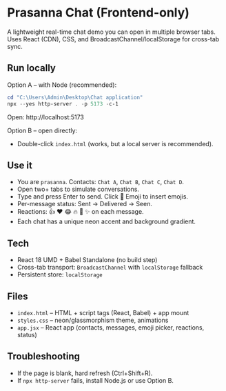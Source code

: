 # Prasanna Chat (Frontend-only)

A lightweight real-time chat demo you can open in multiple browser tabs. Uses React (CDN), CSS, and BroadcastChannel/localStorage for cross-tab sync.

## Run locally

Option A – with Node (recommended):
```powershell
cd "C:\Users\Admin\Desktop\Chat application"
npx --yes http-server . -p 5173 -c-1
```
Open: http://localhost:5173

Option B – open directly:
- Double-click `index.html` (works, but a local server is recommended).

## Use it
- You are `prasanna`. Contacts: `Chat A`, `Chat B`, `Chat C`, `Chat D`.
- Open two+ tabs to simulate conversations.
- Type and press Enter to send. Click 🙂 Emoji to insert emojis.
- Per-message status: Sent → Delivered → Seen.
- Reactions: 👍 ❤️ 😂 🔥 🎉 ✨ on each message.
- Each chat has a unique neon accent and background gradient.

## Tech
- React 18 UMD + Babel Standalone (no build step)
- Cross-tab transport: `BroadcastChannel` with `localStorage` fallback
- Persistent store: `localStorage`

## Files
- `index.html` – HTML + script tags (React, Babel) + app mount
- `styles.css` – neon/glassmorphism theme, animations
- `app.jsx` – React app (contacts, messages, emoji picker, reactions, status)

## Troubleshooting
- If the page is blank, hard refresh (Ctrl+Shift+R).
- If `npx http-server` fails, install Node.js or use Option B.
